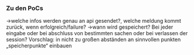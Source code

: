 ### Zu den PoCs
->welche infos werden genau an api gesendet?, welche meldung kommt zurück, wenn erfolgreich/failure?
->wann wird gespeichert? Bei jeder eingabe oder bei abschluss von bestimmten sachen oder bei verlassen der session? 
Vorschlag: in nicht zu großen abständen an sinnvollen punkten „speicherpunkte“ einbauen

